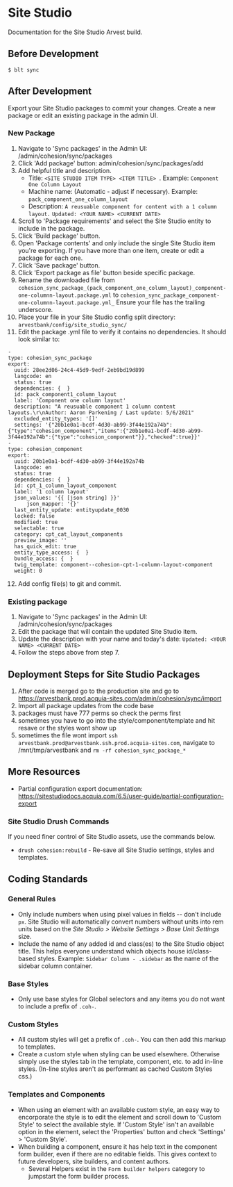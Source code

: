 # Site Studio

Documentation for the Site Studio Arvest build. 

## Before Development

  ```
  $ blt sync
  ``` 

## After Development

Export your Site Studio packages to commit your changes. Create a new package or edit an existing package in the admin UI.

### New Package
1. Navigate to 'Sync packages' in the Admin UI: /admin/cohesion/sync/packages
2. Click 'Add package' button: admin/cohesion/sync/packages/add
3. Add helpful title and description.
    - Title: `<SITE STUDIO ITEM TYPE> <ITEM TITLE> `. Example: `Component One Column Layout`
    - Machine name: (Automatic - adjust if necessary). Example: `pack_component_one_column_layout`
    - Description: 
      `A reusuable component for content with a 1 column layout.`
      `Updated: <YOUR NAME> <CURRENT DATE>`
4. Scroll to 'Package requirements' and select the Site Studio entity to include in the package.
5. Click 'Build package' button. 
6. Open 'Package contents' and only include the single Site Studio item you're exporting. If you have more than one item, create or edit a package for each one.
7. Click 'Save package' button.
8. Click 'Export package as file' button beside specific package. 
9. Rename the downloaded file from `cohesion_sync_package_(pack_component_one_column_layout)_component-one-columnn-layout.package.yml`
  to 
  `cohesion_sync_package_component-one-columnn-layout.package.yml_` Ensure your file has the trailing underscore.
10. Place your file in your Site Studio config split directory:
  `arvestbank/config/site_studio_sync/`
11. Edit the package .yml file to verify it contains no dependencies. It should look similar to:
  ```
-
  type: cohesion_sync_package
  export:
    uuid: 28ee2d06-24c4-45d9-9edf-2eb9bd19d899
    langcode: en
    status: true
    dependencies: {  }
    id: pack_component1_column_layout
    label: 'Component one column layout'
    description: "A reusuable component 1 column content layouts.\r\nAuthor: Aaron Parkening / Last update: 5/6/2021"
    excluded_entity_types: '[]'
    settings: '{"20b1e0a1-bcdf-4d30-ab99-3f44e192a74b":{"type":"cohesion_component","items":{"20b1e0a1-bcdf-4d30-ab99-3f44e192a74b":{"type":"cohesion_component"}},"checked":true}}'
-
  type: cohesion_component
  export:
    uuid: 20b1e0a1-bcdf-4d30-ab99-3f44e192a74b
    langcode: en
    status: true
    dependencies: {  }
    id: cpt_1_column_layout_component
    label: '1 column layout'
    json_values: '{{ [json string] }}'
        json_mapper: '{}'
    last_entity_update: entityupdate_0030
    locked: false
    modified: true
    selectable: true
    category: cpt_cat_layout_components
    preview_image: ''
    has_quick_edit: true
    entity_type_access: {  }
    bundle_access: {  }
    twig_template: component--cohesion-cpt-1-column-layout-component
    weight: 0
  ```
12. Add config file(s) to git and commit.

### Existing package

1. Navigate to 'Sync packages' in the Admin UI: /admin/cohesion/sync/packages
2. Edit the package that will contain the updated Site Studio item.
3. Update the description with your name and today's date: `Updated: <YOUR NAME> <CURRENT DATE>`
4. Follow the steps above from step 7.


## Deployment Steps for Site Studio Packages 
1. After code is merged go to the production site and go to https://arvestbank.prod.acquia-sites.com/admin/cohesion/sync/import
2. Import all package updates from the code base
3. packages must have 777 perms so check the perms first
4. sometimes you have to go into the style/component/template and hit resave or the styles wont show up
5. sometimes the file wont import `ssh arvestbank.prod@arvestbank.ssh.prod.acquia-sites.com`, navigate to /mnt/tmp/arvestbank and `rm -rf cohesion_sync_package_*`


## More Resources
- Partial configuration export documentation:
https://sitestudiodocs.acquia.com/6.5/user-guide/partial-configuration-export


### Site Studio Drush Commands

If you need finer control of Site Studio assets, use the commands below.
* `drush cohesion:rebuild` - Re-save all Site Studio settings, styles and templates.


## Coding Standards 

### General Rules 

* Only include numbers when using pixel values in fields -- don't include `px`. Site Studio will automatically convert numbers without units into rem units based on the _Site Studio > Website Settings > Base Unit Settings_ size.
* Include the name of any added id and class(es) to the Site Studio object title. This helps everyone understand which objects house id/class-based styles. Example: `Sidebar Column - .sidebar` as the name of the sidebar column container.

### Base Styles 

* Only use base styles for Global selectors and any items you do not want to include a prefix of `.coh-`.

### Custom Styles 

* All custom styles will get a prefix of `.coh-`. You can then add this markup to templates.
* Create a custom style when styling can be used elsewhere. Otherwise simply use the styles tab in the template, component, etc. to add in-line styles. (In-line styles aren't as performant as cached Custom Styles css.)

### Templates and Components

* When using an element with an available custom style, an easy way to encorporate the style is to edit the element and scroll down to 'Custom Style' to select the available style. If 'Custom Style' isn't an available option in the element, select the 'Properties' button and check 'Settings' > 'Custom Style'.
* When building a component, ensure it has help text in the component form builder, even if there are no editable fields. This gives context to future developers, site builders, and content authors. 
  * Several Helpers exist in the `Form builder helpers` category to jumpstart the form builder process.






